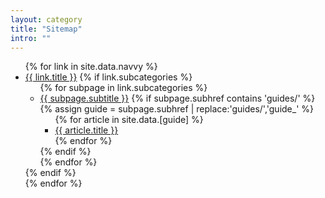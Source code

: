 ```yaml
---
layout: category
title: "Sitemap"
intro: ""
---
```


<nav>
  <div class="ds-sitemap">
    <ul class="ds-sitemap__list ds-sitemap__list--root">
      {% for link in site.data.navvy %}
      <li class="ds-sitemap__list-item ds-sitemap__list-item--root">
        <a class="ds-sitemap__link ds-sitemap__link--root" href="{{ site.baseurl }}{{ link.href }}">{{ link.title }}</a>
        {% if link.subcategories %}
        <ul class="ds-sitemap__list">
          {% for subpage in link.subcategories %}
            <li class="ds-sitemap__list-item">
              <a class="ds-sitemap__link" href="{{ site.baseurl }}{{ subpage.subhref }}">{{ subpage.subtitle }}</a>
              {% if subpage.subhref contains 'guides/' %}
                {% assign guide = subpage.subhref | replace:'guides/','guide_' %}
                <ul class="ds-sitemap__list">
                {% for article in site.data.[guide] %}
                  <li class="ds-sitemap__list-item">
                    <a class="ds-sitemap__link" href="{{ article.href | prepend: site.baseurl }}">
                      {{ article.title }}
                    </a>
                  </li>
                {% endfor %}
              </ul>
              {% endif %}
            </li>
          {% endfor %}
        </ul>
        {% endif %}
      </li>
      {% endfor %}
    </ul>
  </div>
</nav>
